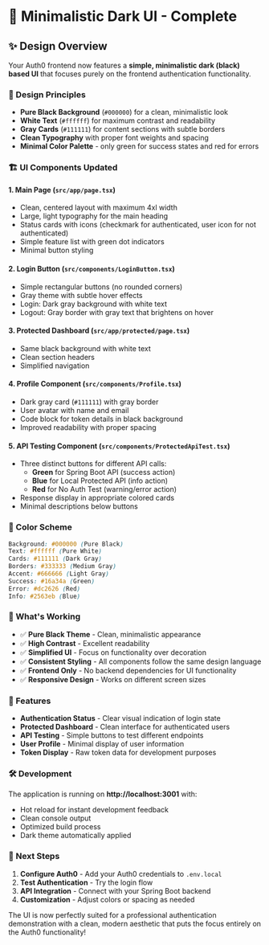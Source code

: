 # 🎨 Minimalistic Dark UI - Complete

## ✨ Design Overview

Your Auth0 frontend now features a **simple, minimalistic dark (black) based UI** that focuses purely on the frontend authentication functionality.

### 🎯 Design Principles

- **Pure Black Background** (`#000000`) for a clean, minimalistic look
- **White Text** (`#ffffff`) for maximum contrast and readability
- **Gray Cards** (`#111111`) for content sections with subtle borders
- **Clean Typography** with proper font weights and spacing
- **Minimal Color Palette** - only green for success states and red for errors

### 🏗️ UI Components Updated

#### 1. **Main Page** (`src/app/page.tsx`)

- Clean, centered layout with maximum 4xl width
- Large, light typography for the main heading
- Status cards with icons (checkmark for authenticated, user icon for not authenticated)
- Simple feature list with green dot indicators
- Minimal button styling

#### 2. **Login Button** (`src/components/LoginButton.tsx`)

- Simple rectangular buttons (no rounded corners)
- Gray theme with subtle hover effects
- Login: Dark gray background with white text
- Logout: Gray border with gray text that brightens on hover

#### 3. **Protected Dashboard** (`src/app/protected/page.tsx`)

- Same black background with white text
- Clean section headers
- Simplified navigation

#### 4. **Profile Component** (`src/components/Profile.tsx`)

- Dark gray card (`#111111`) with gray border
- User avatar with name and email
- Code block for token details in black background
- Improved readability with proper spacing

#### 5. **API Testing Component** (`src/components/ProtectedApiTest.tsx`)

- Three distinct buttons for different API calls:
  - **Green** for Spring Boot API (success action)
  - **Blue** for Local Protected API (info action)
  - **Red** for No Auth Test (warning/error action)
- Response display in appropriate colored cards
- Minimal descriptions below buttons

### 🎨 Color Scheme

```css
Background: #000000 (Pure Black)
Text: #ffffff (Pure White)
Cards: #111111 (Dark Gray)
Borders: #333333 (Medium Gray)
Accent: #666666 (Light Gray)
Success: #16a34a (Green)
Error: #dc2626 (Red)
Info: #2563eb (Blue)
```

### 🚀 What's Working

- ✅ **Pure Black Theme** - Clean, minimalistic appearance
- ✅ **High Contrast** - Excellent readability
- ✅ **Simplified UI** - Focus on functionality over decoration
- ✅ **Consistent Styling** - All components follow the same design language
- ✅ **Frontend Only** - No backend dependencies for UI functionality
- ✅ **Responsive Design** - Works on different screen sizes

### 📱 Features

- **Authentication Status** - Clear visual indication of login state
- **Protected Dashboard** - Clean interface for authenticated users
- **API Testing** - Simple buttons to test different endpoints
- **User Profile** - Minimal display of user information
- **Token Display** - Raw token data for development purposes

### 🛠️ Development

The application is running on **http://localhost:3001** with:

- Hot reload for instant development feedback
- Clean console output
- Optimized build process
- Dark theme automatically applied

### 🎯 Next Steps

1. **Configure Auth0** - Add your Auth0 credentials to `.env.local`
2. **Test Authentication** - Try the login flow
3. **API Integration** - Connect with your Spring Boot backend
4. **Customization** - Adjust colors or spacing as needed

The UI is now perfectly suited for a professional authentication demonstration with a clean, modern aesthetic that puts the focus entirely on the Auth0 functionality!
